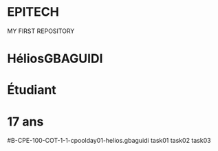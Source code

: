 # EPITECH
MY FIRST REPOSITORY
# HéliosGBAGUIDI
# Étudiant 
# 17 ans 
#B-CPE-100-COT-1-1-cpoolday01-helios.gbaguidi
task01
task02
task03
